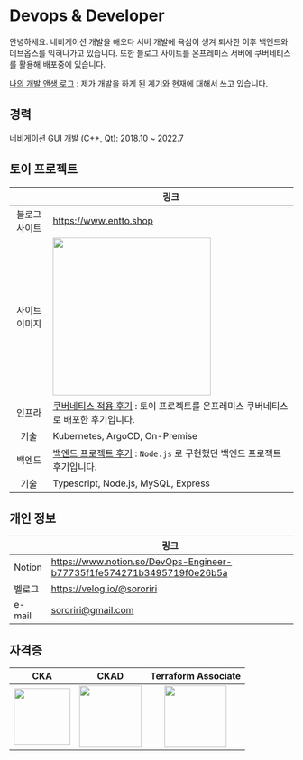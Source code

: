 # Devops & Developer
안녕하세요. 네비게이션 개발을 해오다 서버 개발에 욕심이 생겨 퇴사한 이후 백엔드와 데브옵스를 익혀나가고 있습니다.
또한 블로그 사이트를 온프레미스 서버에 쿠버네티스를 활용해 배포중에 있습니다.

[나의 개발 앤생 로그](https://velog.io/@sororiri/%EA%B0%9C%EB%B0%9C-%EC%9D%B8%EC%83%9D-%EA%B8%B0%EB%A1%9D-%EA%B0%9C%EB%B0%9C%EC%9E%90-%ED%87%B4%EC%82%AC%ED%95%98%EA%B3%A0-%EB%8B%A4%EC%8B%9C-%EA%B5%AC%EC%A7%81%EC%A4%91) : 제가 개발을 하게 된 계기와 현재에 대해서 쓰고 있습니다.

## 경력
네비게이션 GUI 개발 (C++, Qt):  2018.10 ~ 2022.7

## 토이 프로젝트
|  | 링크 | 
| :--------: | -------- |
| 블로그 사이트 | https://www.entto.shop  |
| 사이트 이미지 | <img src="https://github.com/SangYunLeee/SangYunLeee/assets/35091494/51e31e81-91ae-4b57-8fff-7ac3d400a03e" height="280px"> |
| 인프라 | [쿠버네티스 적용 후기](https://velog.io/@sororiri/k8s-%EC%9E%91%EC%84%B1-%EC%A7%84%ED%96%89%EC%A4%91-on-premise-K8S-%EC%9D%B8%ED%94%84%EB%9D%BC-%ED%94%84%EB%A1%9C%EC%A0%9D%ED%8A%B8-%EC%83%81%ED%83%9C-%EA%B3%B5%EC%9C%A0)  : 토이 프로젝트를 온프레미스 쿠버네티스로 배포한 후기입니다. |
|  기술     | Kubernetes, ArgoCD, On-Premise  |
| 백엔드 | [백엔드 프로젝트 후기](https://velog.io/@sororiri/%EB%B2%A1%EC%97%94%EB%93%9C-%EB%B8%94%EB%A1%9C%EA%B7%B8-%EC%82%AC%EC%9D%B4%ED%8A%B8-%EA%B0%9C%EB%B0%9C-%ED%9A%8C%EA%B3%A0-gvzjh5tf) : `Node.js` 로 구현했던 백엔드 프로젝트 후기입니다. |
|  기술     | Typescript, Node.js, MySQL, Express |

## 개인 정보
|  | 링크 | 
| -------- | -------- |
| Notion | https://www.notion.so/DevOps-Engineer-b77735f1fe574271b3495719f0e26b5a  |
| 벨로그  | https://velog.io/@sororiri |
| e-mail  | sororiri@gmail.com  |


## 자격증
| CKA | CKAD | Terraform Associate | 
|-----|-----------| :------: | 
| <img src="https://github.com/SangYunLeee/SangYunLeee/assets/35091494/5ab6fde8-8e99-4e6e-b9c5-2713e303afb9" height="100px"> | <img src="https://github.com/SangYunLeee/SangYunLeee/assets/35091494/8ac64eab-b9cb-453e-86d6-506a22b6f8df" height="110px"> |  <img src="https://github.com/SangYunLeee/SangYunLeee/assets/35091494/fe65f8ca-20a0-443c-8ef0-6e556903b99b" height="110px"> |


